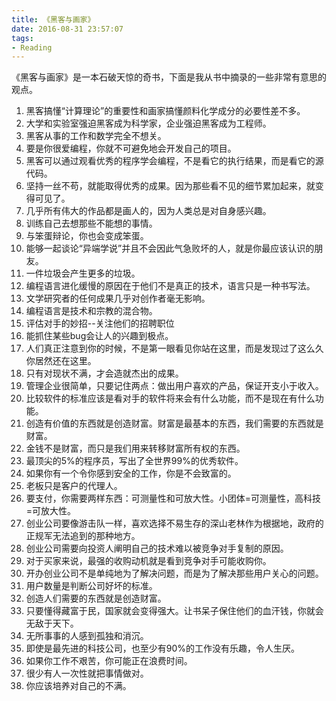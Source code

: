 ```yaml
---
title: 《黑客与画家》
date: 2016-08-31 23:57:07
tags:
- Reading
---
```

《黑客与画家》是一本石破天惊的奇书，下面是我从书中摘录的一些非常有意思的观点。

1. 黑客搞懂“计算理论”的重要性和画家搞懂颜料化学成分的必要性差不多。
2. 大学和实验室强迫黑客成为科学家，企业强迫黑客成为工程师。
3. 黑客从事的工作和数学完全不想关。
4. 要是你很爱编程，你就不可避免地会开发自己的项目。
5. 黑客可以通过观看优秀的程序学会编程，不是看它的执行结果，而是看它的源代码。
6. 坚持一丝不苟，就能取得优秀的成果。因为那些看不见的细节累加起来，就变得可见了。
7. 几乎所有伟大的作品都是画人的，因为人类总是对自身感兴趣。
8. 训练自己去想那些不能想的事情。
9. 与笨蛋辩论，你也会变成笨蛋。
10. 能够一起谈论“异端学说”并且不会因此气急败坏的人，就是你最应该认识的朋友。
11. 一件垃圾会产生更多的垃圾。
12. 编程语言进化缓慢的原因在于他们不是真正的技术，语言只是一种书写法。
13. 文学研究者的任何成果几乎对创作者毫无影响。
14. 编程语言是技术和宗教的混合物。
15. 评估对手的妙招--关注他们的招聘职位
16. 能抓住某些bug会让人的兴趣到极点。
17. 人们真正注意到你的时候，不是第一眼看见你站在这里，而是发现过了这么久你居然还在这里。
18. 只有对现状不满，才会造就杰出的成果。
19. 管理企业很简单，只要记住两点：做出用户喜欢的产品，保证开支小于收入。
20. 比较软件的标准应该是看对手的软件将来会有什么功能，而不是现在有什么功能。
21. 创造有价值的东西就是创造财富。财富是最基本的东西，我们需要的东西就是财富。
22. 金钱不是财富，而只是我们用来转移财富所有权的东西。
23. 最顶尖的5%的程序员，写出了全世界99%的优秀软件。
24. 如果你有一个令你感到安全的工作，你是不会致富的。
25. 老板只是客户的代理人。
26. 要支付，你需要两样东西：可测量性和可放大性。小团体=可测量性，高科技=可放大性。
27. 创业公司要像游击队一样，喜欢选择不易生存的深山老林作为根据地，政府的正规军无法追到的那种地方。
28. 创业公司需要向投资人阐明自己的技术难以被竞争对手复制的原因。
29. 对于买家来说，最强的收购动机就是看到竞争对手可能收购你。
30. 开办创业公司不是单纯地为了解决问题，而是为了解决那些用户关心的问题。
31. 用户数量是判断公司好坏的标准。
32. 创造人们需要的东西就是创造财富。
33. 只要懂得藏富于民，国家就会变得强大。让书呆子保住他们的血汗钱，你就会无敌于天下。
34. 无所事事的人感到孤独和消沉。
35. 即使是最先进的科技公司，也至少有90%的工作没有乐趣，令人生厌。
36. 如果你工作不艰苦，你可能正在浪费时间。
37. 很少有人一次性就把事情做对。
38. 你应该培养对自己的不满。
